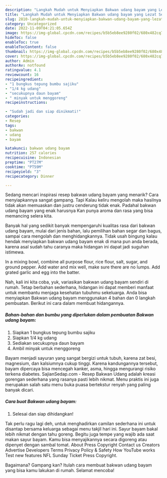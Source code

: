 ```yaml
---
description: "Langkah Mudah untuk Menyiapkan Bakwan udang bayam yang Lezat Sekali, Buat Buka Puasa Enak Banget"
title: "Langkah Mudah untuk Menyiapkan Bakwan udang bayam yang Lezat Sekali, Buat Buka Puasa Enak Banget"
slug: 2810-langkah-mudah-untuk-menyiapkan-bakwan-udang-bayam-yang-lezat-sekali-buat-buka-puasa-enak-banget
category: Uncategorized
date: 2022-11-09T04:21:05.654Z
image: https://img-global.cpcdn.com/recipes/b5b5eb8ee9280f02/680x482cq70/bakwan-udang-bayam-foto-resep-utama.jpg
hideToc: false
enableToc: true
enableTocContent: false
thumbnail: https://img-global.cpcdn.com/recipes/b5b5eb8ee9280f02/680x482cq70/bakwan-udang-bayam-foto-resep-utama.jpg
cover: https://img-global.cpcdn.com/recipes/b5b5eb8ee9280f02/680x482cq70/bakwan-udang-bayam-foto-resep-utama.jpg
author: Admin
authorAv: notfound
ratingvalue: 4.1
reviewcount: 16
recipeingredient:
- "1 bungkus tepung bumbu sajiku"
- "1/4 kg udang"
- "secukupnya daun bayam"
- " minyak untuk menggoreng"
recipeinstructions:

- "Sudah jadi dan siap dinikmati!"
categories:
- Resep
tags:
- bakwan
- udang
- bayam

katakunci: bakwan udang bayam 
nutrition: 257 calories
recipecuisine: Indonesian
preptime: "PT27M"
cooktime: "PT59M"
recipeyield: "3"
recipecategory: Dinner

---
```



Sedang mencari inspirasi resep bakwan udang bayam yang menarik? Cara menyiapkannya sangat gampang. Tapi Kalau keliru mengolah maka hasilnya tidak akan memuaskan dan justru cenderung tidak enak. Padahal bakwan udang bayam yang enak harusnya Kan punya aroma dan rasa yang bisa memancing selera kita.


Banyak hal yang sedikit banyak mempengaruhi kualitas rasa dari bakwan udang bayam, mulai dari jenis bahan, lalu pemilihan bahan segar dan bagus, sampai cara mengolah dan menghidangkannya. Tidak usah bingung kalau hendak menyiapkan bakwan udang bayam enak di mana pun anda berada, karena asal sudah tahu caranya maka hidangan ini dapat jadi suguhan istimewa.

In a mixing bowl, combine all purpose flour, rice flour, salt, sugar, and ground pepper. Add water and mix well, make sure there are no lumps. Add grated garlic and egg into the batter.


Nah, kali ini kita coba, yuk, variasikan bakwan udang bayam sendiri di rumah. Tetap berbahan sederhana, hidangan ini dapat memberi manfaat untuk membantu menjaga kesehatan tubuhmu sekeluarga. Anda bisa menyiapkan Bakwan udang bayam menggunakan 4 bahan dan 0 langkah pembuatan. Berikut ini cara dalam membuat hidangannya.

<!--inarticleads1-->

##### Bahan-bahan dan bumbu yang diperlukan dalam pembuatan Bakwan udang bayam:

1. Siapkan 1 bungkus tepung bumbu sajiku
1. Siapkan 1/4 kg udang
1. Sediakan secukupnya daun bayam
1. Ambil  minyak untuk menggoreng


Bayam menjadi sayuran yang sangat bergizi untuk tubuh, karena zat besi, magnesium, dan kalsiumnya cukup tinggi. Karena kandungannya tersebut, bayam dipercaya bisa mencegah kanker, asma, hingga mengurangi risiko terkena diabetes. SajianSedap.com - Resep Bakwan Udang adalah kreasi gorengan sederhana yang rasanya pasti lebih nikmat. Menu praktis ini juga merupakan salah satu menu buka puasa bertekstur renyah yang paling banyak dicari. 

<!--inarticleads2-->

##### Cara buat Bakwan udang bayam:


1. Selesai dan siap dihidangkan!

Tak perlu ragu lagi deh, untuk menghadirkan camilan sederhana ini untuk disantap bersama keluarga sebagai menu takjil hari ini. Sayur bayam bakal lebih nikmat dengan tahu goreng. Begitu juga tempe yang wajib ada saat makan sayur bayam. Kamu bisa menyajikannya secara digoreng atau dipenyet dengan sambal tomat. About Press Copyright Contact us Creators Advertise Developers Terms Privacy Policy &amp; Safety How YouTube works Test new features NFL Sunday Ticket Press Copyright. 

Bagaimana? Gampang kan? Itulah cara membuat bakwan udang bayam yang bisa kamu lakukan di rumah. Selamat mencoba!
